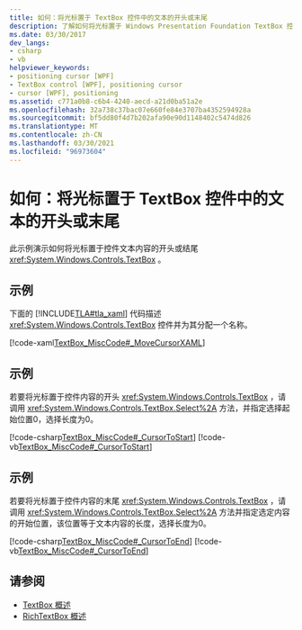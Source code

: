 ```yaml
---
title: 如何：将光标置于 TextBox 控件中的文本的开头或末尾
description: 了解如何将光标置于 Windows Presentation Foundation TextBox 控件的文本内容的开头或结尾。
ms.date: 03/30/2017
dev_langs:
- csharp
- vb
helpviewer_keywords:
- positioning cursor [WPF]
- TextBox control [WPF], positioning cursor
- cursor [WPF], positioning
ms.assetid: c771a0b8-c6b4-4240-aecd-a21d0ba51a2e
ms.openlocfilehash: 32a738c37bac07e660fe84e3707ba4352594928a
ms.sourcegitcommit: bf5dd80f4d7b202afa90e90d1148402c5474d826
ms.translationtype: MT
ms.contentlocale: zh-CN
ms.lasthandoff: 03/30/2021
ms.locfileid: "96973604"
---
```

# <a name="how-to-position-the-cursor-at-the-beginning-or-end-of-text-in-a-textbox-control"></a>如何：将光标置于 TextBox 控件中的文本的开头或末尾
此示例演示如何将光标置于控件文本内容的开头或结尾 <xref:System.Windows.Controls.TextBox> 。  
  
## <a name="example"></a>示例  
 下面的 [!INCLUDE[TLA#tla_xaml](../../../includes/tlasharptla-xaml-md.md)] 代码描述 <xref:System.Windows.Controls.TextBox> 控件并为其分配一个名称。  
  
 [!code-xaml[TextBox_MiscCode#_MoveCursorXAML](~/samples/snippets/csharp/VS_Snippets_Wpf/TextBox_MiscCode/CSharp/Window1.xaml#_movecursorxaml)]  
  
## <a name="example"></a>示例  
 若要将光标置于控件内容的开头 <xref:System.Windows.Controls.TextBox> ，请调用 <xref:System.Windows.Controls.TextBox.Select%2A> 方法，并指定选择起始位置0，选择长度为0。  
  
 [!code-csharp[TextBox_MiscCode#_CursorToStart](~/samples/snippets/csharp/VS_Snippets_Wpf/TextBox_MiscCode/CSharp/Window1.xaml.cs#_cursortostart)]
 [!code-vb[TextBox_MiscCode#_CursorToStart](~/samples/snippets/visualbasic/VS_Snippets_Wpf/TextBox_MiscCode/VisualBasic/Window1.xaml.vb#_cursortostart)]  
  
## <a name="example"></a>示例  
 若要将光标置于控件内容的末尾 <xref:System.Windows.Controls.TextBox> ，请调用 <xref:System.Windows.Controls.TextBox.Select%2A> 方法并指定选定内容的开始位置，该位置等于文本内容的长度，选择长度为0。  
  
 [!code-csharp[TextBox_MiscCode#_CursorToEnd](~/samples/snippets/csharp/VS_Snippets_Wpf/TextBox_MiscCode/CSharp/Window1.xaml.cs#_cursortoend)]
 [!code-vb[TextBox_MiscCode#_CursorToEnd](~/samples/snippets/visualbasic/VS_Snippets_Wpf/TextBox_MiscCode/VisualBasic/Window1.xaml.vb#_cursortoend)]  
  
## <a name="see-also"></a>请参阅

- [TextBox 概述](textbox-overview.md)
- [RichTextBox 概述](richtextbox-overview.md)
